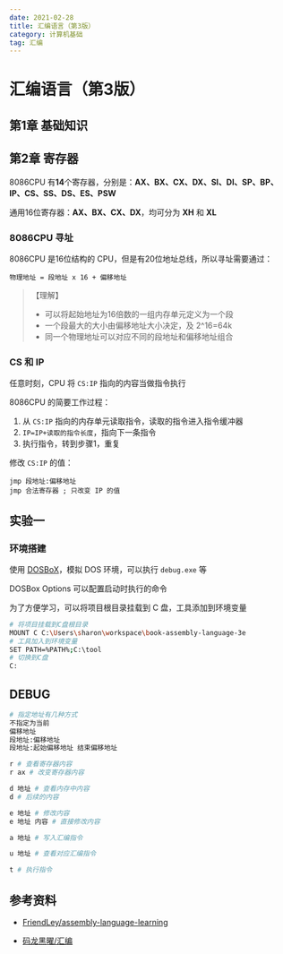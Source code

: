 ```yaml
---
date: 2021-02-28
title: 汇编语言（第3版）
category: 计算机基础
tag: 汇编
---
```




# 汇编语言（第3版）

## 第1章	基础知识

## 第2章	寄存器

8086CPU 有**14**个寄存器，分别是：**AX、BX、CX、DX、SI、DI、SP、BP、IP、CS、SS、DS、ES、PSW**

通用16位寄存器：**AX、BX、CX、DX**，均可分为 **XH** 和 **XL**

### 8086CPU 寻址

8086CPU 是16位结构的 CPU，但是有20位地址总线，所以寻址需要通过：

```text
物理地址 = 段地址 x 16 + 偏移地址
```

>   【理解】
>
>   -   可以将起始地址为16倍数的一组内存单元定义为一个段
>   -   一个段最大的大小由偏移地址大小决定，及 2^16=64k
>   -   同一个物理地址可以对应不同的段地址和偏移地址组合

### CS 和 IP

任意时刻，CPU 将 `CS:IP` 指向的内容当做指令执行

8086CPU 的简要工作过程：

1.  从 `CS:IP` 指向的内存单元读取指令，读取的指令进入指令缓冲器
2.  `IP=IP+读取的指令长度`，指向下一条指令
3.  执行指令，转到步骤1，重复

修改 `CS:IP` 的值：

```assembly
jmp 段地址:偏移地址
jmp 合法寄存器 ; 只改变 IP 的值
```

## 实验一

### 环境搭建

使用 [DOSBoX](https://www.dosbox.com/)，模拟 DOS 环境，可以执行 `debug.exe` 等

DOSBox Options 可以配置启动时执行的命令

为了方便学习，可以将项目根目录挂载到 C 盘，工具添加到环境变量

```bash
# 将项目挂载到C盘根目录
MOUNT C C:\Users\sharon\workspace\book-assembly-language-3e
# 工具加入到环境变量
SET PATH=%PATH%;C:\tool
# 切换到C盘
C:
```

## DEBUG

```bash
# 指定地址有几种方式
不指定为当前
偏移地址
段地址:偏移地址
段地址:起始偏移地址 结束偏移地址

r # 查看寄存器内容
r ax # 改变寄存器内容

d 地址 # 查看内存中内容
d # 后续的内容

e 地址 # 修改内容
e 地址 内容 # 直接修改内容

a 地址 # 写入汇编指令

u 地址 # 查看对应汇编指令

t # 执行指令
```



## 参考资料

- [FriendLey/assembly-language-learning](https://github.com/FriendLey/assembly-language-learning)

- [码龙黑曜/汇编](https://blackdragonf.github.io/all-tags/#%E6%B1%87%E7%BC%96-list)

